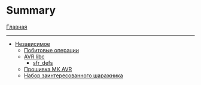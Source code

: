# Summary

[Главная](./main.md)

---

- [Независимое]()
  - [Побитовые операции](./common/bitops.md)
  - [AVR libc]()
    - [sfr_defs](./common/sfr_defs.md)
  - [Прошивка МК AVR](./common/toolchain-avr.md)
  - [Набор заинтересованного шаражника](./common/starterpack.md)
